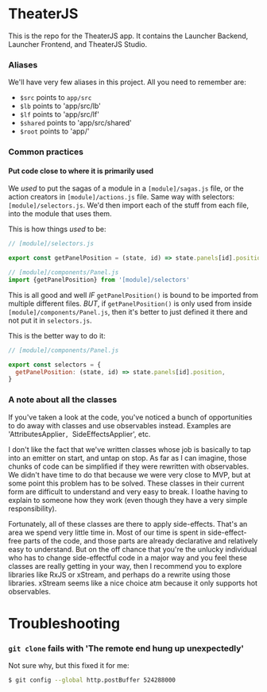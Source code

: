 # TheaterJS

This is the repo for the TheaterJS app. It contains the Launcher Backend, Launcher Frontend, and TheaterJS Studio.

### Aliases

We'll have very few aliases in this project. All you need to remember are:

* `$src` points to `app/src`
* `$lb` points to 'app/src/lb'
* `$lf` points to 'app/src/lf'
* `$shared` points to 'app/src/shared'
* `$root` points to 'app/'

### Common practices

#### Put code close to where it is primarily used

We *used* to put the sagas of a module in a `[module]/sagas.js` file, or the action creators in `[module]/actions.js` file. Same way with selectors: `[module]/selectors.js`. We'd then import each of the stuff from each file, into the module that uses them.

This is how things *used* to be:

```javascript
// [module]/selectors.js

export const getPanelPosition = (state, id) => state.panels[id].position

// [module]/components/Panel.js
import {getPanelPosition} from '[module]/selectors'
```

This is all good and well _IF_ `getPanelPosition()` is bound to be imported from multiple different files. _BUT_, if `getPanelPosition()` is only used from inside `[module]/components/Panel.js`, then it's better to just defined it there and not put it in `selectors.js`.

This is the better way to do it:

```javascript
// [module]/components/Panel.js

export const selectors = {
  getPanelPosition: (state, id) => state.panels[id].position,
}
```

### A note about all the classes

If you've taken a look at the code, you've noticed a bunch of opportunities to do away with classes and use observables instead. Examples are 'AttributesApplier`, `SideEffectsApplier', etc.

I don't like the fact that we've written classes whose job is basically to tap into an emitter on start, and untap on stop. As far as I can imagine, those chunks of code can be simplified if they were rewritten with observables. We didn't have time to do that because we were very close to MVP, but at some point this problem has to be solved. These classes in their current form are difficult to understand and very easy to break. I loathe having to explain to someone how they work (even though they have a very simple responsibility).

Fortunately, all of these classes are there to apply side-effects. That's an area we spend very little time in. Most of our time is spent in side-effect-free parts of the code, and those parts are already declarative and relatively easy to understand. But on the off chance that you're the unlucky individual who has to change side-effectful code in a major way and you feel these classes are really getting in your way, then I recommend you to explore libraries like RxJS or xStream, and perhaps do a rewrite using those libraries. xStream seems like a nice choice atm because it only supports hot observables.

# Troubleshooting

### `git clone` fails with 'The remote end hung up unexpectedly'

Not sure why, but this fixed it for me:

```bash
$ git config --global http.postBuffer 524288000
```